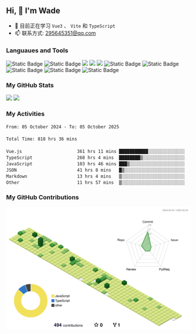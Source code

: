 ## Hi, 👋 I'm Wade

- 🌱 目前正在学习 `Vue3` 、 `Vite` 和 `TypeScript`
- 📫 联系方式: 295645351@qq.com

### Languaues and Tools

<span > 
  <img alt="Static Badge" src="https://img.shields.io/badge/Vue-%2342b883?style=flat-square&logo=Vue&logoColor=%23fff"> 
  <img alt="Static Badge" src="https://img.shields.io/badge/TypeScript-%230072b3?style=flat-square&logo=TypeScript&logoColor=%23fff"> 
  <img src="https://img.shields.io/badge/-JavaScript-F7DF1E?style=flat-square&logo=javascript&logoColor=white" /> 
  <img src="https://img.shields.io/badge/-HTML5-E34F26?style=flat-square&logo=html5&logoColor=white" /> 
  <img src="https://img.shields.io/badge/-CSS3-1572B6?style=flat-square&logo=css3" /> 
  <img alt="Static Badge" src="https://img.shields.io/badge/Webpack-%230072b3?style=flat-square&logo=webpack&logoColor=%23fff"> 
  <img alt="Static Badge" src="https://img.shields.io/badge/Vite-%239a60fe?style=flat-square&logo=vite&logoColor=%23fff"> 
  <img alt="Static Badge" src="https://img.shields.io/badge/Sass-%23c66394?style=flat-square&logo=Sass&logoColor=%23fff"> 
  <img alt="Static Badge" src="https://img.shields.io/badge/Visual_Studio_Code-007ACC?style=flat-square&logo=Visual-Studio-Code&logoColor=white"> 
  <img alt="Static Badge" src="https://img.shields.io/badge/Git-F05032?style=flat-square&logo=Git&logoColor=white">  
</span>


### My GitHub Stats

<div align="left">
  <img src="https://github-readme-stats.vercel.app/api?username=Cwd295645351&show_icons=true" /> 
  <img src="https://github-readme-stats.vercel.app/api/top-langs/?username=Cwd295645351&layout=compact&langs_count=6&text_color=000&icon_color=fff&theme=graywhite" />
</div>

### My Activities

<!--START_SECTION:waka-->

```txt
From: 05 October 2024 - To: 05 October 2025

Total Time: 818 hrs 36 mins

Vue.js                     361 hrs 11 mins ███████████░░░░░░░░░░░░░░   44.12 %
TypeScript                 268 hrs 4 mins  ████████▒░░░░░░░░░░░░░░░░   32.75 %
JavaScript                 103 hrs 46 mins ███▒░░░░░░░░░░░░░░░░░░░░░   12.68 %
JSON                       41 hrs 8 mins   █▒░░░░░░░░░░░░░░░░░░░░░░░   05.03 %
Markdown                   13 hrs 4 mins   ▒░░░░░░░░░░░░░░░░░░░░░░░░   01.60 %
Other                      11 hrs 57 mins  ▒░░░░░░░░░░░░░░░░░░░░░░░░   01.46 %
```

<!--END_SECTION:waka-->

### My GitHub Contributions

![](./profile-3d-contrib/profile-green-animate.svg)
